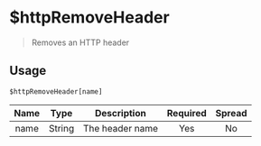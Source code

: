 # $httpRemoveHeader
> Removes an HTTP header
## Usage
```
$httpRemoveHeader[name]
```
| Name | Type | Description | Required | Spread
| :---: | :---: | :---: | :---: | :---: |
name | String | The header name | Yes | No